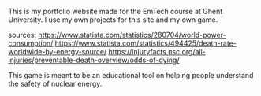 This is my portfolio website made for the EmTech course at Ghent University.
I use my own projects for this site and my own game.

sources:
https://www.statista.com/statistics/280704/world-power-consumption/
https://www.statista.com/statistics/494425/death-rate-worldwide-by-energy-source/
https://injuryfacts.nsc.org/all-injuries/preventable-death-overview/odds-of-dying/

This game is meant to be an educational tool on helping people understand the safety of nuclear energy.
